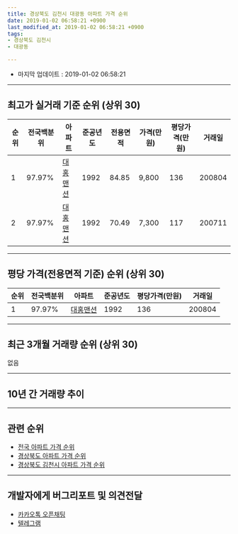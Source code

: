 ```yaml
---
title: 경상북도 김천시 대광동 아파트 가격 순위
date: 2019-01-02 06:58:21 +0900
last_modified_at: 2019-01-02 06:58:21 +0900
tags:
- 경상북도 김천시
- 대광동

---
```


* 마지막 업데이트 : 2019-01-02 06:58:21

---

## 최고가 실거래 기준 순위 (상위 30)


|순위|전국백분위|아파트|준공년도|전용면적|가격(만원)|평당가격(만원)|거래일|
|---|---|---|---|---|---|---|---|
|1|97.97%|[대홍맨션](https://search.naver.com/search.naver?query=%EA%B2%BD%EC%83%81%EB%B6%81%EB%8F%84+%EA%B9%80%EC%B2%9C%EC%8B%9C+%EB%8C%80%EA%B4%91%EB%8F%99+%EB%8C%80%ED%99%8D%EB%A7%A8%EC%85%98)|1992|84.85|9,800|136|200804|
|2|97.97%|[대홍맨션](https://search.naver.com/search.naver?query=%EA%B2%BD%EC%83%81%EB%B6%81%EB%8F%84+%EA%B9%80%EC%B2%9C%EC%8B%9C+%EB%8C%80%EA%B4%91%EB%8F%99+%EB%8C%80%ED%99%8D%EB%A7%A8%EC%85%98)|1992|70.49|7,300|117|200711|


---

## 평당 가격(전용면적 기준) 순위 (상위 30)


|순위|전국백분위|아파트|준공년도|평당가격(만원)|거래일|
|---|---|---|---|---|---|
|1|97.97%|[대홍맨션](https://search.naver.com/search.naver?query=%EA%B2%BD%EC%83%81%EB%B6%81%EB%8F%84+%EA%B9%80%EC%B2%9C%EC%8B%9C+%EB%8C%80%EA%B4%91%EB%8F%99+%EB%8C%80%ED%99%8D%EB%A7%A8%EC%85%98)|1992|136|200804|


---

## 최근 3개월 거래량 순위 (상위 30)

없음

---

## 10년 간 거래량 추이


<div style="width:100%;">
    <canvas id="deal_progress" height="250"></canvas>
</div>

<script>
new Chart(document.getElementById("deal_progress"), {
    type: 'line',
    data: {
        labels: ['200901','200902','200903','200904','200905','200906','200907','200908','200909','200910','200911','200912','201001','201002','201003','201004','201005','201006','201007','201008','201009','201010','201011','201012','201101','201102','201103','201104','201105','201106','201107','201108','201109','201110','201111','201112','201201','201202','201203','201204','201205','201206','201207','201208','201209','201210','201211','201212','201301','201302','201303','201304','201305','201306','201307','201308','201309','201310','201311','201312','201401','201402','201403','201404','201405','201406','201407','201408','201409','201410','201411','201412','201501','201502','201503','201504','201505','201506','201507','201508','201509','201510','201511','201512','201601','201602','201603','201604','201605','201606','201607','201608','201609','201610','201611','201612','201701','201702','201703','201704','201705','201706','201707','201708','201709','201710','201711','201712','201801','201802','201803','201804','201805','201806','201807','201808','201809','201810','201811','201812','201901'],
        datasets: [{
            label: '실거래 수',
            pointRadius: 1,
            data: [1, 0, 1, 2, 1, 0, 0, 1, 1, 0, 2, 1, 1, 3, 1, 1, 0, 1, 1, 1, 2, 0, 1, 0, 0, 0, 1, 3, 1, 1, 0, 0, 1, 0, 0, 0, 0, 5, 4, 1, 1, 1, 1, 0, 1, 1, 0, 1, 0, 0, 1, 0, 1, 0, 0, 1, 1, 3, 0, 0, 1, 3, 2, 1, 0, 0, 0, 1, 0, 2, 1, 1, 1, 1, 2, 2, 3, 1, 1, 1, 0, 2, 1, 1, 2, 0, 0, 0, 0, 1, 0, 2, 1, 0, 0, 0, 0, 0, 0, 0, 0, 0, 0, 0, 0, 0, 0, 0, 3, 0, 0, 1, 0, 0, 0, 1, 1, 2, 0, 0, 0],
            borderColor: "rgba(255, 201, 14, 1)",
            backgroundColor: "rgba(255, 201, 14, 0.5)",
            fill: true,
        }]
    },
    options: {
        responsive: true,
        title: {
            display: true,
            text: '10년간 거래량 추이'
        },
        tooltips: {
            mode: 'index',
            intersect: false,
        },
        hover: {
            mode: 'nearest',
            intersect: true
        },
        scales: {
            xAxes: [{
                display: true,
                scaleLabel: {
                    display: true,
                    labelString: '년/월'
                }
            }],
            yAxes: [{
                display: true,
                ticks: {
                    suggestedMin: 0,
                },
                scaleLabel: {
                    display: true,
                    labelString: '실거래 수'
                }
            }]
        }
    }
});

</script>


---

## 관련 순위

- [전국 아파트 가격 순위](https://inasie.github.io/apt-ranking/전국)
- [경상북도 아파트 가격 순위](https://inasie.github.io/apt-ranking/경상북도)
- [경상북도 김천시 아파트 가격 순위](https://inasie.github.io/apt-ranking/경상북도-김천시)


---

## 개발자에게 버그리포트 및 의견전달

- [카카오톡 오픈채팅](https://open.kakao.com/o/gLJUAP4)
- [텔레그램](https://t.me/inasie)

